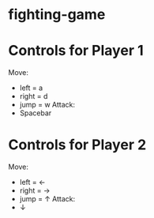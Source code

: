 ﻿# fighting-game

# Controls for Player 1
Move:
 - left = a
 - right = d
 - jump = w
Attack:
 - Spacebar

# Controls for Player 2
Move:
 - left = ←
 - right = →
 - jump = ↑
Attack:
 - ↓
